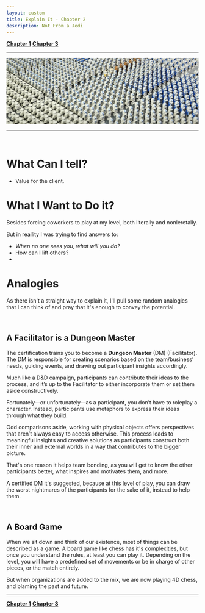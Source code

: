 ```yaml
---
layout: custom
title: Explain It - Chapter 2
description: Not From a Jedi
---
```


<div class="nav-buttons">
  <a href="/pages/lsp-chapter-1" class="custom-button right"><strong>Chapter 1</strong></a>
  <a href="/pages/lsp-chapter-3" class="custom-button left"><strong>Chapter 3</strong></a>
</div>

---

<img class="myImg" src="../images/lsp/yt-wizbricks-clone-army-23-upscaled.png" alt="yt-wizbricks-clone-army-23-upscaled" style="cursor: pointer;">

---

<br>

# What Can I tell?

- Value for the client.

# What I Want to Do it?

Besides forcing coworkers to play at my level, both literally and nonleretally.

But in reallity I was trying to find answers to:

- *When no one sees you, what will you do?*
- How can I lift others?
- 

# Analogies

As there isn't a straight way to explain it, I'll pull some random analogies that I can think of and pray that it's enough to convey the potential.

<br>

## A Facilitator is a Dungeon Master

The certification trains you to become a **Dungeon Master** (DM) (Facilitator). The DM is responsible for creating scenarios based on the team/business’ needs, guiding events, and drawing out participant insights accordingly.

Much like a D&D campaign, participants can contribute their ideas to the process, and it’s up to the Facilitator to either incorporate them or set them aside constructively.

Fortunately—or unfortunately—as a participant, you don’t have to roleplay a character. Instead, participants use metaphors to express their ideas through what they build.

Odd comparisons aside, working with physical objects offers perspectives that aren’t always easy to access otherwise. This process leads to meaningful insights and creative solutions as participants construct both their inner and external worlds in a way that contributes to the bigger picture.

That's one reason it helps team bonding, as you will get to know the other participants better, what inspires and motivates them, and more.

A certified DM it's suggested, because at this level of play, you can draw the worst nightmares of the participants for the sake of it, instead to help them.

<br>

## A Board Game

When we sit down and think of our existence, most of things can be described as a game. A board game like chess has it's complexities, but once you understand the rules, at least you can play it. Depending on the level, you will have a predefined set of movements or be in charge of other pieces, or the match entirely.

But when organizations are added to the mix, we are now playing 4D chess, and blaming the past and future.



---

<div class="nav-buttons">
  <a href="/pages/lsp-chapter-1" class="custom-button left"><strong>Chapter 1</strong></a>
  <a href="/pages/lsp-chapter-3" class="custom-button right"><strong>Chapter 3</strong></a>
</div>
